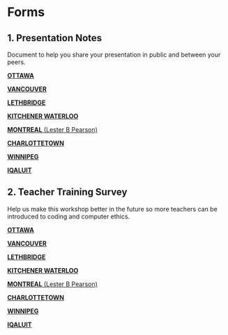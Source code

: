 # Forms

## 1. Presentation Notes
Document to help you share your presentation in public and between your peers.

[**OTTAWA**](https://drive.google.com/open?id=1p2NqewOLb4QjgIN1vY3bImyhWNuKwuLX)

[**VANCOUVER**](https://drive.google.com/open?id=1wotz3RMJzhAtKoQbpwM0vm9219rKY5UV)

[**LETHBRIDGE**](https://drive.google.com/drive/folders/17SsED52ydeMbuKdPX_9q4ryt5Xko3Vyv?usp=sharing)

[**KITCHENER WATERLOO**](https://drive.google.com/drive/folders/1F12_LdAQaNEruojxNIGJSJtUWXInTc-c?usp=sharing)

[**MONTREAL** (Lester B Pearson)](https://drive.google.com/drive/folders/1vubY6Bij55Az8Xvpcwcscy7UCDZZJVJw?usp=sharing)

[**CHARLOTTETOWN**](https://drive.google.com/drive/folders/1SSYx0LPZKYHbBJ_XJ6s9GUMmH_1cVUl8?usp=sharing)

[**WINNIPEG**](https://drive.google.com/drive/folders/1gw3tOAL7PaIWVP1GTMbFYPmvdsxjAj8X?usp=sharing)

[**IQALUIT**](https://drive.google.com/drive/folders/10j6vTAENrQfNQ7IDFp910uya_3Ia_5_H?usp=sharing)


## 2. Teacher Training Survey
Help us make this workshop better in the future so more teachers can be introduced to coding and computer ethics.

[**OTTAWA**](https://kidscodejeunesse.typeform.com/to/vxsz8T)

[**VANCOUVER**](https://kidscodejeunesse.typeform.com/to/XgfTpW)

[**LETHBRIDGE**](https://kidscodejeunesse.typeform.com/to/CEUhIP)

[**KITCHENER WATERLOO**](https://kidscodejeunesse.typeform.com/to/aSlo90)

[**MONTREAL** (Lester B Pearson)](https://kidscodejeunesse.typeform.com/to/UeQyc6)

[**CHARLOTTETOWN**](https://kidscodejeunesse.typeform.com/to/KFdPDL)

[**WINNIPEG**](https://kidscodejeunesse.typeform.com/to/X294Ki)

[**IQALUIT**](https://kidscodejeunesse.typeform.com/to/J357BC)

